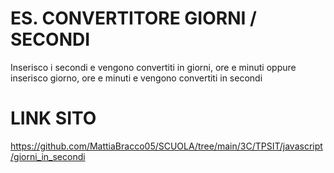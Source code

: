 # ES. CONVERTITORE GIORNI / SECONDI

Inserisco i secondi e vengono convertiti in giorni, ore e minuti oppure inserisco giorno, ore e minuti e vengono convertiti in secondi

# LINK SITO
https://github.com/MattiaBracco05/SCUOLA/tree/main/3C/TPSIT/javascript/giorni_in_secondi

